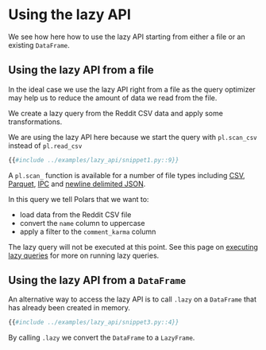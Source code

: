# Using the lazy API

We see how here how to use the lazy API starting from either a file or an existing `DataFrame`.

## Using the lazy API from a file

In the ideal case we use the lazy API right from a file as the query optimizer may help us to reduce the amount of data we read from the file.

We create a lazy query from the Reddit CSV data and apply some transformations.

We are using the lazy API here because we start the query with `pl.scan_csv` instead of `pl.read_csv`

```python
{{#include ../examples/lazy_api/snippet1.py::9}}
```

A `pl.scan_` function is available for a number of file types including [CSV](POLARS_PY_REF_GUIDE/api/polars.scan_csv.html), [Parquet](POLARS_PY_REF_GUIDE/api/polars.scan_parquet.html), [IPC](POLARS_PY_REF_GUIDE/api/polars.scan_ipc.html) and [newline delimited JSON](POLARS_PY_REF_GUIDE/api/polars.scan_ndjson.html).

In this query we tell Polars that we want to:

- load data from the Reddit CSV file
- convert the `name` column to uppercase
- apply a filter to the `comment_karma` column

The lazy query will not be executed at this point. See this page on [executing lazy queries](lazy-query-execution.md) for more on running lazy queries.

## Using the lazy API from a `DataFrame`

An alternative way to access the lazy API is to call `.lazy` on a `DataFrame` that has already been created in memory.

```python
{{#include ../examples/lazy_api/snippet3.py::4}}
```

By calling `.lazy` we convert the `DataFrame` to a `LazyFrame`.

